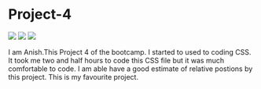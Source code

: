 # Project-4

  ![](https://img.shields.io/badge/HTML5-E34F26?style=for-the-badge&logo=html5&logoColor=white)
  ![](https://img.shields.io/badge/CSS3-1572B6?style=for-the-badge&logo=css3&logoColor=white)
  ![](https://img.shields.io/badge/Visual_Studio_Code-0078D4?style=for-the-badge&logo=visual%20studio%20code&logoColor=white)
    
    
   I am Anish.This Project 4 of the bootcamp. I started to used to coding CSS.
    It took me two and half hours to code this CSS file but it was much comfortable to code. 
    I am able have a good estimate of relative postions by this project.
    This is my favourite project.
